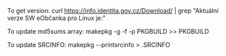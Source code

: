 To get version:
 curl https://info.identita.gov.cz/Download/ | grep "Aktuální verze SW eObčanka pro Linux je:"

To update md5sums array:
  makepkg -g -f -p PKGBUILD >> PKGBUILD

To update SRCINFO:
  makepkg --printsrcinfo > .SRCINFO
